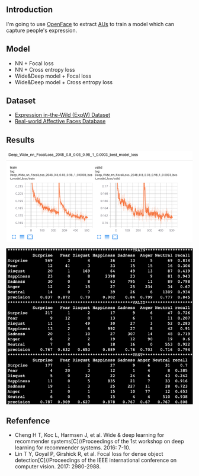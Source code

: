 ## Introduction

I'm going to use [OpenFace](https://github.com/TadasBaltrusaitis/OpenFace) to extract [AUs](https://www.cs.cmu.edu/~face/facs.htm) to train a model which can capture people's expression.

## Model

- NN + Focal loss
- NN + Cross entropy loss
- Wide&Deep model + Focal loss
- Wide&Deep model + Cross entropy loss

## Dataset

- [Expression in-the-Wild (ExpW) Dataset](http://mmlab.ie.cuhk.edu.hk/projects/socialrelation/index.html)
- [Real-world Affective Faces Database](http://www.whdeng.cn/raf/model1.html)

## Results

![loss](https://github.com/FengBotao119/Graduation-Project/blob/master/face_model/results/loss.png)

![confusion_matrix](https://github.com/FengBotao119/Graduation-Project/blob/master/face_model/results/confusion_matrix.png)


## Refenfence

- Cheng H T, Koc L, Harmsen J, et al. Wide & deep learning for recommender systems[C]//Proceedings of the 1st workshop on deep learning for recommender systems. 2016: 7-10.
- Lin T Y, Goyal P, Girshick R, et al. Focal loss for dense object detection[C]//Proceedings of the IEEE international conference on computer vision. 2017: 2980-2988.
